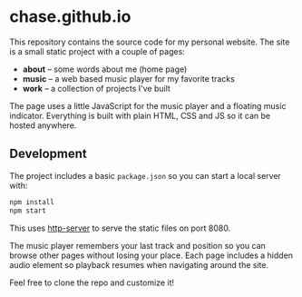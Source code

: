 # chase.github.io

This repository contains the source code for my personal website. The site is a small static project with a couple of pages:

- **about** – some words about me (home page)
- **music** – a web based music player for my favorite tracks
- **work** – a collection of projects I've built

The page uses a little JavaScript for the music player and a floating music indicator. Everything is built with plain HTML, CSS and JS so it can be hosted anywhere.

## Development

The project includes a basic `package.json` so you can start a local server with:

```bash
npm install
npm start
```

This uses [http-server](https://www.npmjs.com/package/http-server) to serve the static files on port 8080.

The music player remembers your last track and position so you can browse other pages without losing your place. Each page includes a hidden audio element so playback resumes when navigating around the site.

Feel free to clone the repo and customize it!
